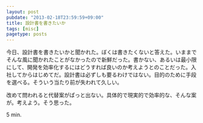 ```yaml
---
layout: post
pubdate: "2013-02-18T23:59:59+09:00"
title: 設計書を書きたいか
tags: [misc]
pagetype: posts
---
```

今日、設計書を書きたいかと聞かれた。ぼくは書きたくないと答えた。いままでそんな風に聞かれたことがなかったので新鮮だった。書かない、あるいは最小限にして、開発を効率化するにはどうすれば良いのか考えようとのことだった。入社してからはじめてだ。設計書は必ずしも要るわけではない。目的のために手段を選べる。そういう当たり前が失われて久しい。

改めて問われると代替案がぱっと出ない。具体的で現実的で効率的な、そんな案が。考えよう。そう思った。

5 min.
